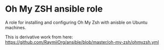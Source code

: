 # Oh My ZSH ansible role

A role for installing and configuring Oh My Zsh with anisble on Ubuntu machines.

This is derivative work from here: https://github.com/RaymiiOrg/ansible/blob/master/oh-my-zsh/ohmyzsh.yml
